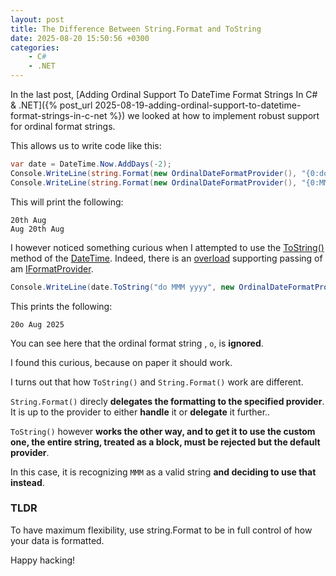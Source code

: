 ```yaml
---
layout: post
title: The Difference Between String.Format and ToString
date: 2025-08-20 15:50:56 +0300
categories:
    - C#
    - .NET
---
```


In the last post, [Adding Ordinal Support To DateTime Format Strings In C# & .NET]({% post_url 2025-08-19-adding-ordinal-support-to-datetime-format-strings-in-c-net %}) we looked at how to implement robust support for ordinal format strings.

This allows us to write code like this:

```c#
var date = DateTime.Now.AddDays(-2);
Console.WriteLine(string.Format(new OrdinalDateFormatProvider(), "{0:do MMM}", date));
Console.WriteLine(string.Format(new OrdinalDateFormatProvider(), "{0:MMM do MMM}", date));
```

This will print the following:

```plaintext
20th Aug
Aug 20th Aug
```

I however noticed something curious when I attempted to use the [ToString()](https://learn.microsoft.com/en-us/dotnet/api/system.datetime.tostring?view=net-9.0) method of the [DateTime](https://learn.microsoft.com/en-us/dotnet/api/system.datetime?view=net-9.0). Indeed, there is an [overload](https://learn.microsoft.com/en-us/dotnet/api/system.datetime.tostring?view=net-9.0#system-datetime-tostring(system-iformatprovider)) supporting passing of am [IFormatProvider](https://learn.microsoft.com/en-us/dotnet/api/system.iformatprovider?view=net-9.0).

```c#
Console.WriteLine(date.ToString("do MMM yyyy", new OrdinalDateFormatProvider()));
```

This prints the following:

```plaintext
20o Aug 2025
```

You can see here that the ordinal format string , `o`, is **ignored**.

I found this curious, because on paper it should work.

I turns out that how `ToString()` and `String.Format()` work are different.

`String.Format()` direcly **delegates the formatting to the specified provider**. It is up to the provider to either **handle** it or **delegate** it further..

`ToString()` however **works the other way, and to get it to use the custom one, the entire string, treated as a block, must be rejected but the default provider**.

In this case, it is recognizing `MMM` as a valid string **and deciding to use that instead**.

### TLDR

To have maximum flexibility, use string.Format to be in full control of how your data is formatted.

Happy hacking!
